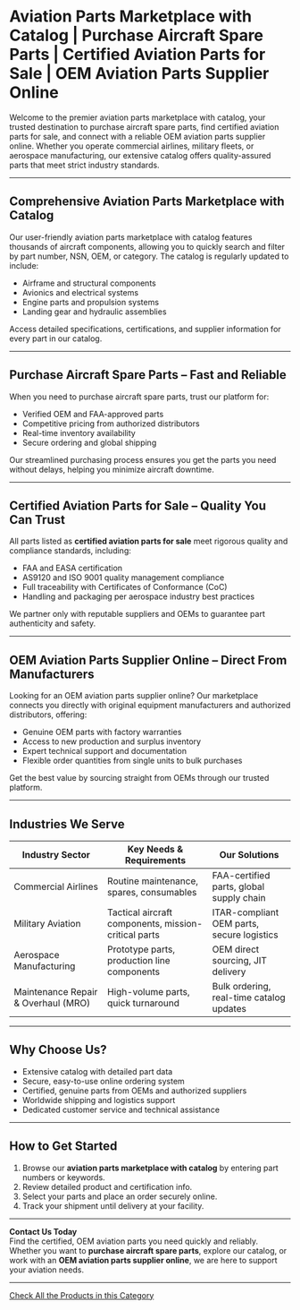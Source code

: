 # Aviation Parts Marketplace with Catalog | Purchase Aircraft Spare Parts | Certified Aviation Parts for Sale | OEM Aviation Parts Supplier Online

Welcome to the premier aviation parts marketplace with catalog, your trusted destination to purchase aircraft spare parts, find certified aviation parts for sale, and connect with a reliable OEM aviation parts supplier online. Whether you operate commercial airlines, military fleets, or aerospace manufacturing, our extensive catalog offers quality-assured parts that meet strict industry standards.

---

## Comprehensive Aviation Parts Marketplace with Catalog

Our user-friendly aviation parts marketplace with catalog features thousands of aircraft components, allowing you to quickly search and filter by part number, NSN, OEM, or category. The catalog is regularly updated to include:

- Airframe and structural components  
- Avionics and electrical systems  
- Engine parts and propulsion systems  
- Landing gear and hydraulic assemblies  

Access detailed specifications, certifications, and supplier information for every part in our catalog.

---

## Purchase Aircraft Spare Parts – Fast and Reliable

When you need to purchase aircraft spare parts, trust our platform for:

- Verified OEM and FAA-approved parts  
- Competitive pricing from authorized distributors  
- Real-time inventory availability  
- Secure ordering and global shipping  

Our streamlined purchasing process ensures you get the parts you need without delays, helping you minimize aircraft downtime.

---

## Certified Aviation Parts for Sale – Quality You Can Trust

All parts listed as **certified aviation parts for sale** meet rigorous quality and compliance standards, including:

- FAA and EASA certification  
- AS9120 and ISO 9001 quality management compliance  
- Full traceability with Certificates of Conformance (CoC)  
- Handling and packaging per aerospace industry best practices  

We partner only with reputable suppliers and OEMs to guarantee part authenticity and safety.

---

## OEM Aviation Parts Supplier Online – Direct From Manufacturers

Looking for an OEM aviation parts supplier online? Our marketplace connects you directly with original equipment manufacturers and authorized distributors, offering:

- Genuine OEM parts with factory warranties  
- Access to new production and surplus inventory  
- Expert technical support and documentation  
- Flexible order quantities from single units to bulk purchases  

Get the best value by sourcing straight from OEMs through our trusted platform.

---

## Industries We Serve

| Industry Sector       | Key Needs & Requirements                        | Our Solutions                                   |
|-----------------------|-------------------------------------------------|------------------------------------------------|
| Commercial Airlines   | Routine maintenance, spares, consumables         | FAA-certified parts, global supply chain       |
| Military Aviation     | Tactical aircraft components, mission-critical parts | ITAR-compliant OEM parts, secure logistics      |
| Aerospace Manufacturing| Prototype parts, production line components     | OEM direct sourcing, JIT delivery               |
| Maintenance Repair & Overhaul (MRO) | High-volume parts, quick turnaround         | Bulk ordering, real-time catalog updates        |

---

## Why Choose Us?

- Extensive catalog with detailed part data  
- Secure, easy-to-use online ordering system  
- Certified, genuine parts from OEMs and authorized suppliers  
- Worldwide shipping and logistics support  
- Dedicated customer service and technical assistance  

---

## How to Get Started

1. Browse our **aviation parts marketplace with catalog** by entering part numbers or keywords.  
2. Review detailed product and certification info.  
3. Select your parts and place an order securely online.  
4. Track your shipment until delivery at your facility.  

---

**Contact Us Today**  
Find the certified, OEM aviation parts you need quickly and reliably. Whether you want to **purchase aircraft spare parts**, explore our catalog, or work with an **OEM aviation parts supplier online**, we are here to support your aviation needs.

---
[Check All the Products in this Category](https://www.adibuja.com/categories/aviation-part)

